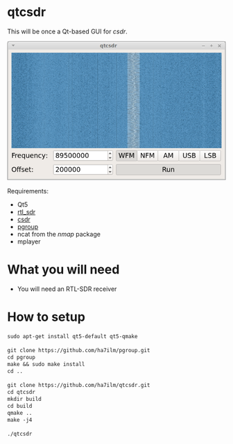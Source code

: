 # qtcsdr

This will be once a Qt-based GUI for *csdr*.

![qtcsdr](/screenshot.png?raw=true)

Requirements:

* Qt5
* <a href="http://sdr.osmocom.org/trac/wiki/rtl-sdr">rtl_sdr</a>
* <a href="https://github.com/simonyiszk/csdr">csdr</a>
* <a href="https://github.com/ha7ilm/pgroup">pgroup</a>
* ncat from the *nmap* package
* mplayer

# What you will need
* You will need an RTL-SDR receiver

# How to setup

    sudo apt-get install qt5-default qt5-qmake
    
	git clone https://github.com/ha7ilm/pgroup.git
    cd pgroup
    make && sudo make install
    cd ..
    
    git clone https://github.com/ha7ilm/qtcsdr.git
    cd qtcsdr
    mkdir build
    cd build
    qmake ..
    make -j4
    
    ./qtcsdr
    
